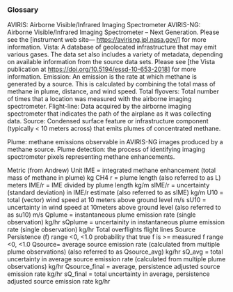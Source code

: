 ### Glossary

AVIRIS: Airborne Visible/Infrared Imaging Spectrometer
AVIRIS-NG: Airborne Visible/Infrared Imaging Spectrometer – Next Generation. Please see the [instrument web site— https://avirisng.jpl.nasa.gov/] for more information.
Vista: A database of geolocated infrastructure that may emit various gases. The data set also includes a variety of metadata, depending on available information from the source data sets. Please see [the Vista publication at https://doi.org/10.5194/essd-10-653-2018] for more information.
Emission: An emission is the rate at which methane is generated by a source. This is calculated by combining the total mass of methane in plume, distance, and wind speed.
Total flyovers: Total number of times that a location was measured with the airborne imaging spectrometer. 
Flight-line: Data acquired by the airborne imaging spectrometer that indicates the path of the airplane as it was collecting data.
Source: Condensed surface feature or infrastructure component (typically < 10 meters across) that emits plumes of concentrated methane.

Plume: methane emissions observable in AVIRIS-NG images produced by a  methane source.
Plume detection: the process of identifying imaging spectrometer pixels representing methane enhancements.

Metric (from Andrew)	Unit
IME = integrated methane enhancement (total mass of methane in plume)	kg CH4
r = plume length (also referred to as L)	meters
IME/r = IME divided by plume length	kg/m
sIME/r = uncertainty (standard deviation) in IME/r estimate (also referred to as sIME)	kg/m
U10 = total (vector) wind speed at 10 meters above ground level 	m/s
sU10 = uncertainty in wind speed at 10meters above ground level (also referred to as su10)	m/s
Qplume = instantaneous plume emission rate (single observation)	kg/hr
sQplume = uncertainity in instantaneous plume emission rate (single observation)	kg/hr
Total overflights	flight lines
Source Persistence (f)	range <0, <1.0
probability that true f is >= measured f	range <0, <1.0
Qsource= average source emission rate (calculated from multiple plume observations) (also referred to as Qsource_avg)	kg/hr
sQ_avg  = total uncertainty in average source emission rate (calculated from multiple plume observations)	kg/hr
Qsource_final = average, persistence adjusted source emission rate	kg/hr
sQ_final = total uncertainty in average, persistence adjusted source emission rate	kg/hr



